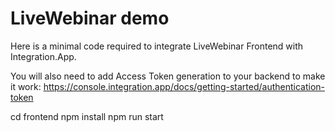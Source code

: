 # LiveWebinar demo
Here is a minimal code required to integrate LiveWebinar Frontend with Integration.App.

You will also need to add Access Token generation to your backend to make it work: https://console.integration.app/docs/getting-started/authentication-token

cd frontend
npm install
npm run start